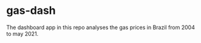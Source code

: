 # gas-dash
 The dashboard app in this repo analyses the gas prices in Brazil from 2004 to may 2021. 
